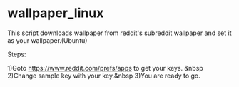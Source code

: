 # wallpaper_linux

This script downloads wallpaper from reddit's subreddit wallpaper and set it as your wallpaper.(Ubuntu)



Steps:

1)Goto https://www.reddit.com/prefs/apps to get your keys. &nbsp
2)Change sample key with your key.&nbsp
3)You are ready to go.

